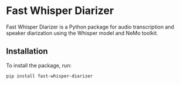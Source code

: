 # Fast Whisper Diarizer

Fast Whisper Diarizer is a Python package for audio transcription and speaker diarization using the Whisper model and NeMo toolkit.

## Installation

To install the package, run:

```sh
pip install fast-whisper-diarizer
```

